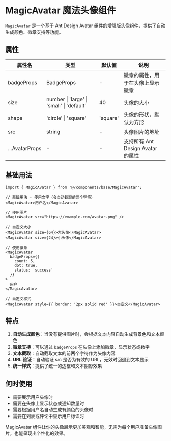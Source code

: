 # MagicAvatar 魔法头像组件

`MagicAvatar` 是一个基于 Ant Design Avatar 组件的增强版头像组件，提供了自动生成颜色、徽章支持等功能。

## 属性

| 属性名         | 类型                                      | 默认值   | 说明                              |
| -------------- | ----------------------------------------- | -------- | --------------------------------- |
| badgeProps     | BadgeProps                                | -        | 徽章的属性，用于在头像上显示徽章  |
| size           | number \| 'large' \| 'small' \| 'default' | 40       | 头像的大小                        |
| shape          | 'circle' \| 'square'                      | 'square' | 头像的形状，默认为方形            |
| src            | string                                    | -        | 头像图片的地址                    |
| ...AvatarProps | -                                         | -        | 支持所有 Ant Design Avatar 的属性 |

## 基础用法

```tsx
import { MagicAvatar } from '@/components/base/MagicAvatar';

// 基础用法 - 使用文字（会自动截取前两个字符）
<MagicAvatar>用户名</MagicAvatar>

// 使用图片
<MagicAvatar src="https://example.com/avatar.png" />

// 自定义大小
<MagicAvatar size={64}>大头像</MagicAvatar>
<MagicAvatar size={24}>小头像</MagicAvatar>

// 使用徽章
<MagicAvatar
  badgeProps={{
    count: 5,
    dot: true,
    status: 'success'
  }}
>
  用户
</MagicAvatar>

// 自定义样式
<MagicAvatar style={{ border: '2px solid red' }}>自定义</MagicAvatar>
```

## 特点

1. **自动生成颜色**：当没有提供图片时，会根据文本内容自动生成背景色和文本颜色
2. **徽章支持**：可以通过 `badgeProps` 在头像上添加徽章，显示状态或数字
3. **文本截取**：自动截取文本的前两个字符作为头像内容
4. **URL 验证**：自动验证 src 是否为有效的 URL，无效时回退到文本显示
5. **统一样式**：提供了统一的边框和文本阴影效果

## 何时使用

-   需要展示用户头像时
-   需要在头像上显示状态或通知数量时
-   需要根据用户名自动生成有颜色的头像时
-   需要在列表或评论中显示用户标识时

MagicAvatar 组件让你的头像展示更加美观和智能，无需为每个用户准备头像图片，也能呈现出个性化的效果。
